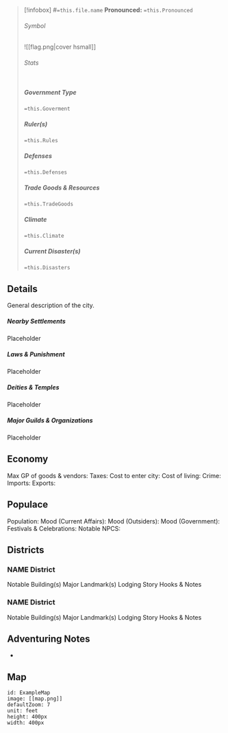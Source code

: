 
> [!infobox] 
> #`=this.file.name`
> **Pronounced:** `=this.Pronounced`
> ###### Symbol
> ![[flag.png|cover hsmall]] 
> ###### Stats 
> | | |
> | ---- | ---- |
> ##### Government Type
> `=this.Goverment`
> ##### Ruler(s)
> `=this.Rules`
> ##### Defenses
> `=this.Defenses`
> ##### Trade Goods & Resources
> `=this.TradeGoods`
> ##### Climate
> `=this.Climate`
> ##### Current Disaster(s)
> `=this.Disasters`

## Details
General description of the city.

##### Nearby Settlements
Placeholder
##### Laws & Punishment
Placeholder
##### Deities & Temples
Placeholder
##### Major Guilds & Organizations
Placeholder


## Economy
Max GP of goods & vendors: 
Taxes: 
Cost to enter city: 
Cost of living: 
Crime: 
Imports: 
Exports: 


## Populace
Population: 
Mood (Current Affairs): 
Mood (Outsiders): 
Mood (Government): 
Festivals & Celebrations: 
Notable NPCS: 


## Districts

### NAME District
Notable Building(s)
Major Landmark(s)
Lodging
Story Hooks & Notes

### NAME District
Notable Building(s)
Major Landmark(s)
Lodging
Story Hooks & Notes


## Adventuring Notes
+ 


## Map
```leaflet
id: ExampleMap
image: [[map.png]]
defaultZoom: 7
unit: feet
height: 400px
width: 400px
```